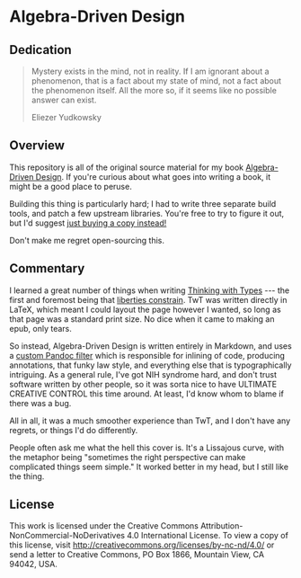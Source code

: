 # Algebra-Driven Design


## Dedication

> Mystery exists in the mind, not in reality. If I am ignorant about a
> phenomenon, that is a fact about my state of mind, not a fact about the
> phenomenon itself. All the more so, if it seems like no possible answer can
> exist.
>
> Eliezer Yudkowsky


## Overview

This repository is all of the original source material for my book
[Algebra-Driven Design](https://leanpub.com/algebra-driven-design/). If you're
curious about what goes into writing a book, it might be a good place to peruse.

Building this thing is particularly hard; I had to write three separate build
tools, and patch a few upstream libraries. You're free to try to figure it out,
but I'd suggest [just buying a copy
instead!](https://leanpub.com/algebra-driven-design/)

Don't make me regret open-sourcing this.


## Commentary

I learned a great number of things when writing [Thinking with
Types](https://leanpub.com/thinking-with-types) --- the first and foremost being
that [liberties constrain](https://www.youtube.com/watch?v=GqmsQeSzMdw). TwT was
written directly in LaTeX, which meant I could layout the page however I wanted,
so long as that page was a standard print size. No dice when it came to making
an epub, only tears.

So instead, Algebra-Driven Design is written entirely in Markdown, and uses
a [custom Pandoc filter](https://github.com/isovector/design-tools) which is
responsible for inlining of code, producing annotations, that funky law style,
and everything else that is typographically intriguing. As a general rule, I've
got NIH syndrome hard, and don't trust software written by other people, so it
was sorta nice to have ULTIMATE CREATIVE CONTROL this time around. At least, I'd
know whom to blame if there was a bug.

All in all, it was a much smoother experience than TwT, and I don't have any
regrets, or things I'd do differently.

People often ask me what the hell this cover is. It's a Lissajous curve, with
the metaphor being "sometimes the right perspective can make complicated things
seem simple." It worked better in my head, but I still like the thing.


## License

This work is licensed under the Creative Commons
Attribution-NonCommercial-NoDerivatives 4.0 International License. To view a
copy of this license, visit http://creativecommons.org/licenses/by-nc-nd/4.0/ or
send a letter to Creative Commons, PO Box 1866, Mountain View, CA 94042, USA.

